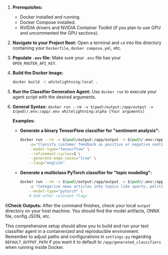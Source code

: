 1.  **Prerequisites:**
    *   Docker installed and running.
    *   Docker Compose installed.
    *   NVIDIA drivers and NVIDIA Container Toolkit (if you plan to use GPU and uncommented the GPU sections).

2.  **Navigate to your Project Root:**
    Open a terminal and `cd` into the directory containing your `Dockerfile`, `docker compose.yml`, etc.

3.  **Populate `.env` file:**
    Make sure your `.env` file has your `OPEN_ROUTER_API_KEY`.

4.  **Build the Docker Image:**
    ```bash
    docker build -t whitelightning:local .
    ```

5.  **Run the Classifier Generation Agent:**
    Use `docker run` to execute your agent script with the desired arguments.
6. 
    **General Syntax:**
    `docker run --rm -v $(pwd)/output:/app/output -v $(pwd)/.env:/app/.env whitelightning:alpha [Your arguments]`

    **Examples:**

    *   **Generate a binary TensorFlow classifier for "sentiment analysis":**
        ```bash
        docker run --rm -v $(pwd)/output:/app/output -v $(pwd)/.env:/app/.env whitelightning:alpha \
            -p="Classify customer feedback as positive or negative sentiment" \
            --model-type="tensorflow" \
            --refinement-cycles=1 \
            --generate-edge-cases="true" \
            --lang="english"
        ```
    *   **Generate a multiclass PyTorch classifier for "topic modeling":**
        ```bash
        docker run --rm -v $(pwd)/output:/app/output -v $(pwd)/.env:/app/.env whitelightning:alpha \
            -p "Categorize news articles into topics like sports, politics, or technology" \
            --model-type="pytorch" \
            # Add other relevant flags
        ```

6**Check Outputs:**
    After the command finishes, check your local `output` directory on your host machine. You should find the model artifacts, ONNX file, config JSON, etc.

This comprehensive setup should allow you to build and run your text classifier agent in a containerized and reproducible environment. Remember to adjust paths and configurations in `settings.py` regarding `DEFAULT_OUTPUT_PATH` if you want it to default to `/app/generated_classifiers` when running inside Docker.
